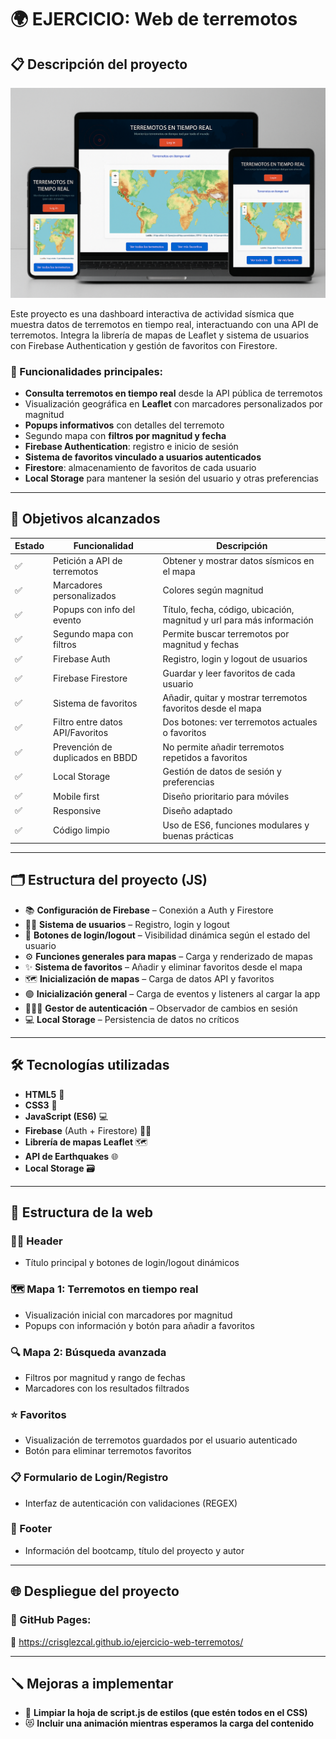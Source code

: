# 🌍 EJERCICIO: Web de terremotos

## 📋 Descripción del proyecto

![Diseño responsive](./assets/responsive.png)

Este proyecto es una dashboard interactiva de actividad sísmica que muestra datos de terremotos en tiempo real, interactuando con una API de terremotos. Integra la librería de mapas de Leaflet y sistema de usuarios con Firebase Authentication y gestión de favoritos con Firestore.

### 🔧 Funcionalidades principales:

- **Consulta terremotos en tiempo real** desde la API pública de terremotos
- Visualización geográfica en **Leaflet** con marcadores personalizados por magnitud
- **Popups informativos** con detalles del terremoto
- Segundo mapa con **filtros por magnitud y fecha**
- **Firebase Authentication**: registro e inicio de sesión
- **Sistema de favoritos vinculado a usuarios autenticados**
- **Firestore**: almacenamiento de favoritos de cada usuario
- **Local Storage** para mantener la sesión del usuario y otras preferencias

---

## 🎯 Objetivos alcanzados

| Estado | Funcionalidad | Descripción |
|--------|---------------|-------------|
| ✅ | Petición a API de terremotos | Obtener y mostrar datos sísmicos en el mapa |
| ✅ | Marcadores personalizados | Colores según magnitud |
| ✅ | Popups con info del evento | Título, fecha, código, ubicación, magnitud y url para más información |
| ✅ | Segundo mapa con filtros | Permite buscar terremotos por magnitud y fechas |
| ✅ | Firebase Auth | Registro, login y logout de usuarios |
| ✅ | Firebase Firestore | Guardar y leer favoritos de cada usuario |
| ✅ | Sistema de favoritos | Añadir, quitar y mostrar terremotos favoritos desde el mapa |
| ✅ | Filtro entre datos API/Favoritos | Dos botones: ver terremotos actuales o favoritos |
| ✅ | Prevención de duplicados en BBDD | No permite añadir terremotos repetidos a favoritos |
| ✅ | Local Storage | Gestión de datos de sesión y preferencias |
| ✅ | Mobile first | Diseño prioritario para móviles|
| ✅ | Responsive | Diseño adaptado|
| ✅ | Código limpio | Uso de ES6, funciones modulares y buenas prácticas |

---

## 🗂️ Estructura del proyecto (JS)

- 📚 **Configuración de Firebase** – Conexión a Auth y Firestore  
- 👩🏽 **Sistema de usuarios** – Registro, login y logout  
- 📍 **Botones de login/logout** – Visibilidad dinámica según el estado del usuario  
- ⚙️ **Funciones generales para mapas** – Carga y renderizado de mapas  
- ✨ **Sistema de favoritos** – Añadir y eliminar favoritos desde el mapa  
- 🗺️ **Inicialización de mapas** – Carga de datos API y favoritos  
- 🟢 **Inicialización general** – Carga de eventos y listeners al cargar la app  
- 🧔🏽‍♂️ **Gestor de autenticación** – Observador de cambios en sesión  
- 💻 **Local Storage** – Persistencia de datos no críticos  

---

## 🛠️ Tecnologías utilizadas

- **HTML5** 📝  
- **CSS3** 🎨  
- **JavaScript (ES6)** 💻  
- **Firebase** (Auth + Firestore) 🔐📁  
- **Librería de mapas Leaflet** 🗺️  
- **API de Earthquakes** 🌐  
- **Local Storage** 🗃️  

---

## 📑 Estructura de la web

### 👩🏽 Header
- Título principal y botones de login/logout dinámicos

### 🗺️ Mapa 1: Terremotos en tiempo real
- Visualización inicial con marcadores por magnitud
- Popups con información y botón para añadir a favoritos

### 🔍 Mapa 2: Búsqueda avanzada
- Filtros por magnitud y rango de fechas
- Marcadores con los resultados filtrados

### ⭐ Favoritos
- Visualización de terremotos guardados por el usuario autenticado
- Botón para eliminar terremotos favoritos

### 📋 Formulario de Login/Registro
- Interfaz de autenticación con validaciones (REGEX)

### 👟 Footer
- Información del bootcamp, título del proyecto y autor

---

## 🌐 Despliegue del proyecto

### 🚀 GitHub Pages:

🔗 https://crisglezcal.github.io/ejercicio-web-terremotos/

---

## 🪛 Mejoras a implementar

- 🎨 **Limpiar la hoja de script.js de estilos (que estén todos en el CSS)**
- 😻 **Incluir una animación mientras esperamos la carga del contenido** 

